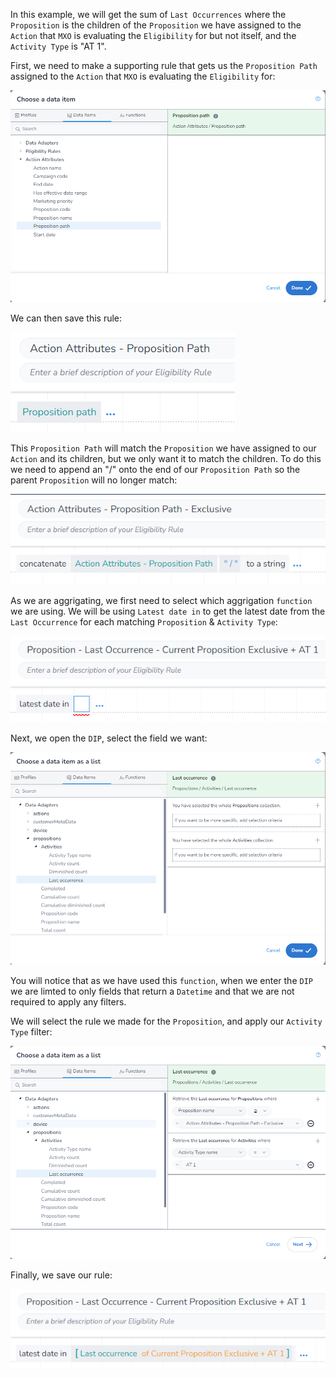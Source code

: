 In this example, we will get the sum of `Last Occurrences` where the `Proposition` is the children of the `Proposition` we have assigned to the `Action` that `MXO` is evaluating the `Eligibility` for but not itself, and the `Activity Type` is "AT 1".

First, we need to make a supporting rule that gets us the `Proposition Path` assigned to the `Action` that `MXO` is evaluating the `Eligibility` for:

![alt text](image_1.png)

We can then save this rule:

![alt text](image_2.png)

This `Proposition Path` will match the `Proposition` we have assigned to our `Action` and its children, but we only want it to match the children. To do this we need to append an "/" onto the end of our `Proposition Path` so the parent `Proposition` will no longer match:

![alt text](image_3.png)

As we are aggrigating, we first need to select which aggrigation `function` we are using. We will be using `Latest date in` to get the latest date from the `Last Occurrence` for each matching `Proposition` & `Activity Type`:

![](image_4.png)

Next, we open the `DIP`, select the field we want:

![](image_5.png)

You will notice that as we have used this `function`, when we enter the `DIP` we are limted to only fields that return a `Datetime` and that we are not required to apply any filters.

We will select the rule we made for the `Proposition`, and apply our `Activity Type` filter:

![](image_6.png)

Finally, we save our rule:

![](image_7.png)